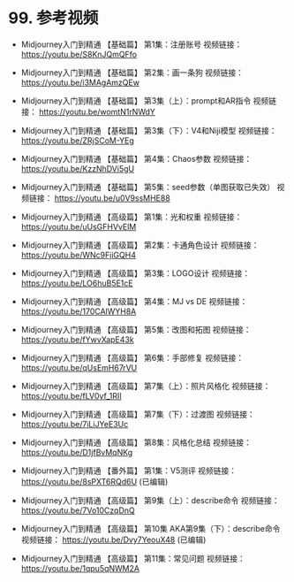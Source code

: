 # 99. 参考视频


- Midjourney入门到精通 【基础篇】 第1集：注册账号
  视频链接：https://youtu.be/S8KnJQmQFfo

- Midjourney入门到精通 【基础篇】 第2集：画一条狗
  视频链接： https://youtu.be/i3MAgAmzQEw

- Midjourney入门到精通 【基础篇】 第3集（上）：prompt和AR指令
  视频链接： https://youtu.be/womtN1rNWdY

- Midjourney入门到精通 【基础篇】 第3集（下）：V4和Niji模型
  视频链接： https://youtu.be/ZRjSCoM-YEg

- Midjourney入门到精通 【基础篇】 第4集：Chaos参数
  视频链接： https://youtu.be/KzzNhDVi5gU

- Midjourney入门到精通 【基础篇】 第5集：seed参数（单图获取已失效）
  视频链接： https://youtu.be/u0V9ssMHE88

- Midjourney入门到精通 【高级篇】 第1集：光和权重
  视频链接： https://youtu.be/uUsGFHVvElM

- Midjourney入门到精通 【高级篇】 第2集：卡通角色设计
  视频链接： https://youtu.be/WNc9FjiGQH4

- Midjourney入门到精通 【高级篇】 第3集：LOGO设计
  视频链接： https://youtu.be/LO6huB5E1cE

- Midjourney入门到精通 【高级篇】 第4集：MJ vs DE
  视频链接： https://youtu.be/170CAlWYH8A

- Midjourney入门到精通 【高级篇】 第5集：改图和拓图
  视频链接： https://youtu.be/fYwvXapE43k

- Midjourney入门到精通 【高级篇】 第6集：手部修复
  视频链接： https://youtu.be/qUsEmH67rVU

- Midjourney入门到精通 【高级篇】 第7集（上）：照片风格化
  视频链接： https://youtu.be/fLV0yf_1RII

- Midjourney入门到精通 【高级篇】 第7集（下）：过渡图
  视频链接： https://youtu.be/7iLiJYeE3Uc

- Midjourney入门到精通 【高级篇】 第8集：风格化总结
  视频链接： https://youtu.be/D1jfBvMqNKg

- Midjourney入门到精通 【番外篇】 第1集：V5测评
  视频链接： https://youtu.be/8sPXT6RQd6U (已编辑)

- Midjourney入门到精通 【高级篇】 第9集（上）：describe命令
  视频链接： https://youtu.be/7Vo10CzqDnQ

- Midjourney入门到精通 【高级篇】 第10集 AKA第9集（下）：describe命令
  视频链接： https://youtu.be/Dvy7YeouX48 (已编辑)

- Midjourney入门到精通 【高级篇】 第11集：常见问题
  视频链接： https://youtu.be/1qpu5qNWM2A
